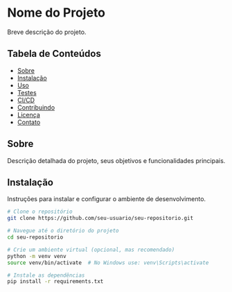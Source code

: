 # Nome do Projeto

Breve descrição do projeto.

## Tabela de Conteúdos

- [Sobre](#sobre)
- [Instalação](#instalação)
- [Uso](#uso)
- [Testes](#testes)
- [CI/CD](#cicd)
- [Contribuindo](#contribuindo)
- [Licença](#licença)
- [Contato](#contato)

## Sobre

Descrição detalhada do projeto, seus objetivos e funcionalidades principais.

## Instalação

Instruções para instalar e configurar o ambiente de desenvolvimento.

```bash
# Clone o repositório
git clone https://github.com/seu-usuario/seu-repositorio.git

# Navegue até o diretório do projeto
cd seu-repositorio

# Crie um ambiente virtual (opcional, mas recomendado)
python -m venv venv
source venv/bin/activate  # No Windows use: venv\Scripts\activate

# Instale as dependências
pip install -r requirements.txt
